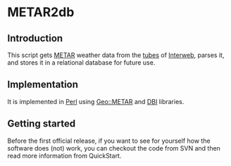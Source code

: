 # METAR2db #

## Introduction ##

This script gets [METAR](http://en.wikipedia.org/wiki/METAR) weather data from the [tubes](http://en.wikipedia.org/wiki/Series_of_tubes) of [Interweb](http://en.wikipedia.org/wiki/Interweb), parses it, and stores it in a relational database for future use.

## Implementation ##

It is implemented in [Perl](http://www.perl.org/) using [Geo::METAR](http://jeremy.zawodny.com/perl/METAR/) and [DBI](http://dbi.perl.org/) libraries.

## Getting started ##

Before the first official release, if you want to see for yourself how the software does (not) work, you can checkout the code from SVN and then read more information from QuickStart.